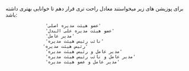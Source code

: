 برای پوزیشن های زیر میخواستند معادل راحت تری قرار دهم تا خوانایی بهتری داشته باشد:

                   'عضو هیئت مدیره اصلی'
                   'عضو هیئت مدیره علی البدل'
                   'مدیر عامل'
                   'نائب رئیس هیئت مدیره'
                  'رئیس هیئت مدیره'
                   'مدیر عامل و رئیس هیئت مدیره'
                   'مدیر عامل و نائب رئیس هیئت مدیره'
                   'مدیر عامل و عضو هیئت مدیره'
